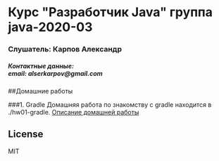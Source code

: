 # Курс "Разработчик Java" группа java-2020-03
<h3>Слушатель: Карпов Александр</h3>
<h5>Контактные данные:<br/>
email: alserkarpov@gmail.com<br/>
</h5>

##Домашние работы

###1. Gradle
Домашняя работа по знакомству с gradle находится в ./hw01-gradle. [Описание домашней работы](hw01-gradle/README.md)

License
----

MIT